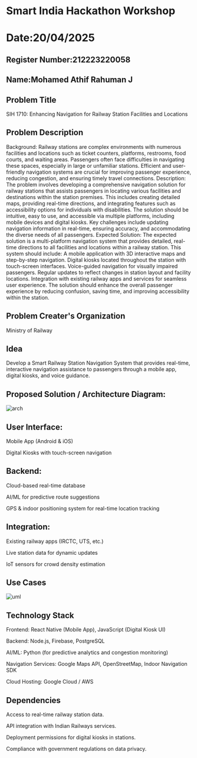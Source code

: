 # Smart India Hackathon Workshop
# Date:20/04/2025
## Register Number:212223220058
## Name:Mohamed Athif Rahuman J
## Problem Title
SIH 1710: Enhancing Navigation for Railway Station Facilities and Locations
## Problem Description
Background: Railway stations are complex environments with numerous facilities and locations such as ticket counters, platforms, restrooms, food courts, and waiting areas. Passengers often face difficulties in navigating these spaces, especially in large or unfamiliar stations. Efficient and user-friendly navigation systems are crucial for improving passenger experience, reducing congestion, and ensuring timely travel connections. Description: The problem involves developing a comprehensive navigation solution for railway stations that assists passengers in locating various facilities and destinations within the station premises. This includes creating detailed maps, providing real-time directions, and integrating features such as accessibility options for individuals with disabilities. The solution should be intuitive, easy to use, and accessible via multiple platforms, including mobile devices and digital kiosks. Key challenges include updating navigation information in real-time, ensuring accuracy, and accommodating the diverse needs of all passengers. Expected Solution: The expected solution is a multi-platform navigation system that provides detailed, real-time directions to all facilities and locations within a railway station. This system should include: A mobile application with 3D interactive maps and step-by-step navigation. Digital kiosks located throughout the station with touch-screen interfaces. Voice-guided navigation for visually impaired passengers. Regular updates to reflect changes in station layout and facility locations. Integration with existing railway apps and services for seamless user experience. The solution should enhance the overall passenger experience by reducing confusion, saving time, and improving accessibility within the station.

## Problem Creater's Organization
Ministry of Railway

## Idea
Develop a Smart Railway Station Navigation System that provides real-time, interactive navigation assistance to passengers through a mobile app, digital kiosks, and voice guidance.

## Proposed Solution / Architecture Diagram:

![arch](https://github.com/user-attachments/assets/b3305d06-a880-4a88-8a66-56405a30f951)

## User Interface:

Mobile App (Android & iOS)

Digital Kiosks with touch-screen navigation

## Backend:

Cloud-based real-time database

AI/ML for predictive route suggestions

GPS & indoor positioning system for real-time location tracking

## Integration:

Existing railway apps (IRCTC, UTS, etc.)

Live station data for dynamic updates

IoT sensors for crowd density estimation


## Use Cases
![uml](https://github.com/user-attachments/assets/2c247436-1d7c-47dc-a432-f2d5a1b988c9)

## Technology Stack

Frontend: React Native (Mobile App), JavaScript (Digital Kiosk UI)

Backend: Node.js, Firebase, PostgreSQL

AI/ML: Python (for predictive analytics and congestion monitoring)

Navigation Services: Google Maps API, OpenStreetMap, Indoor Navigation SDK

Cloud Hosting: Google Cloud / AWS

## Dependencies

Access to real-time railway station data.

API integration with Indian Railways services.

Deployment permissions for digital kiosks in stations.

Compliance with government regulations on data privacy.


